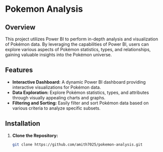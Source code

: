 # Pokemon Analysis

## Overview

This project utilizes Power BI to perform in-depth analysis and visualization of Pokémon data. By leveraging the capabilities of Power BI, users can explore various aspects of Pokémon statistics, types, and relationships, gaining valuable insights into the Pokémon universe.

## Features

- **Interactive Dashboard:** A dynamic Power BI dashboard providing interactive visualizations for Pokémon data.
- **Data Exploration:** Explore Pokémon statistics, types, and attributes through visually appealing charts and graphs.
- **Filtering and Sorting:** Easily filter and sort Pokémon data based on various criteria to analyze specific subsets.

## Installation

1. **Clone the Repository:**
   ```bash
   git clone https://github.com/amith7025/pokemon-analysis.git
